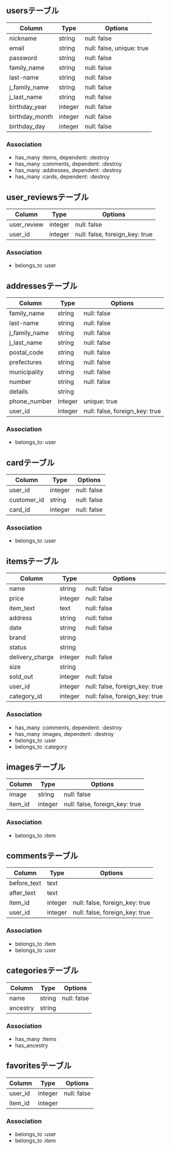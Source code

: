 ## usersテーブル
| Column         | Type    | Options                   |
| -------------- | ------- | ------------------------- |
| nickname       | string  | null: false               |
| email          | string  | null: false, unique: true |
| password       | string  | null: false               |
| family_name    | string  | null: false               |
| last-name      | string  | null: false               |
| j_family_name  | string  | null: false               |
| j_last_name    | string  | null: false               |
| birthday_year  | integer | null: false               |
| birthday_month | integer | null: false               |
| birthday_day   | integer | null: false               |

### Association
- has_many :items, dependent: :destroy
- has_many :comments, dependent: :destroy
- has_many :addresses, dependent: :destroy
- has_many :cards, dependent: :destroy


## user_reviewsテーブル
| Column      | Type    | Options                        |
| ----------- | ------- | ------------------------------ |
| user_review | integer | null: false                    |
| user_id     | integer | null: false, foreign_key: true |

### Association
- belongs_to :user


## addressesテーブル
| Column        | Type    | Options                        |
| ------------- | ------- | ------------------------------ |
| family_name   | string  | null: false                    |
| last-name     | string  | null: false                    |
| j_family_name | string  | null: false                    |
| j_last_name   | string  | null: false                    |
| postal_code   | string  | null: false                    |
| prefectures   | string  | null: false                    |
| municipality  | string  | null: false                    |
| number        | string  | null: false                    |
| details       | string  |                                |
| phone_number  | integer | unique: true                   |
| user_id       | integer | null: false, foreign_key: true |

### Association
- belongs_to: user


## cardテーブル
| Column      | Type    | Options     |
| ----------- | ------- | ----------- |
| user_id     | integer | null: false |
| customer_id | string  | null: false |
| card_id     | integer | null: false |


### Association
- belongs_to :user


## itemsテーブル
| Column          | Type    | Options                        |
| --------------- | ------- | ------------------------------ |
| name            | string  | null: false                    |
| price           | integer | null: false                    |
| item_text       | text    | null: false                    |
| address         | string  | null: false                    |
| date            | string  | null: false                    |
| brand           | string  |                                |
| status          | string  |                                |
| delivery_charge | integer | null: false                    |
| size            | string  |                                |
| sold_out        | integer | null: false                    |
| user_id         | integer | null: false, foreign_key: true |
| category_id     | integer | null: false, foreign_key: true |

### Association
- has_many :comments, dependent: :destroy
- has_many :images, dependent: :destroy
- belongs_to :user
- belongs_to :category


## imagesテーブル
| Column  | Type    | Options                        |
| ------- | ------- | ------------------------------ |
| image   | string  | null: false                    |
| item_id | integer | null: false, foreign_key: true |

### Association
- belongs_to :item


## commentsテーブル
| Column      | Type    | Options                        |
| ----------- | ------- | ------------------------------ |
| before_text | text    |                                |
| after_text  | text    |                                |
| item_id     | integer | null: false, foreign_key: true |
| user_id     | integer | null: false, foreign_key: true |

### Association
- belongs_to :item
- belongs_to :user


## categoriesテーブル
| Column   | Type   | Options     |
| -------- | ------ | ----------- |
| name     | string | null: false |
| ancestry | string |             |

### Association
- has_many :items
- has_ancestry


## favoritesテーブル
| Column   | Type    | Options     |
| -------- | ------  | ----------- |
| user_id  | integer | null: false |
| item_id  | integer |             |

### Association
- belongs_to :user
- belongs_to :item